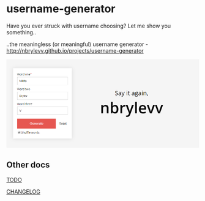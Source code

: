 # username-generator
Have you ever struck with username choosing? Let me show you something..

..the meaningless (or meaningful) username generator - http://nbrylevv.github.io/projects/username-generator

![Example image](docs/example-image.png)

## Other docs
[TODO](TODO.md)

[CHANGELOG](CHANGELOG.md)
